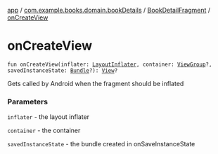 [app](../../index.md) / [com.example.books.domain.bookDetails](../index.md) / [BookDetailFragment](index.md) / [onCreateView](./on-create-view.md)

# onCreateView

`fun onCreateView(inflater: `[`LayoutInflater`](https://developer.android.com/reference/android/view/LayoutInflater.html)`, container: `[`ViewGroup`](https://developer.android.com/reference/android/view/ViewGroup.html)`?, savedInstanceState: `[`Bundle`](https://developer.android.com/reference/android/os/Bundle.html)`?): `[`View`](https://developer.android.com/reference/android/view/View.html)`?`

Gets called by Android when the fragment should be inflated

### Parameters

`inflater` - the layout inflater

`container` - the container

`savedInstanceState` - the bundle created in onSaveInstanceState